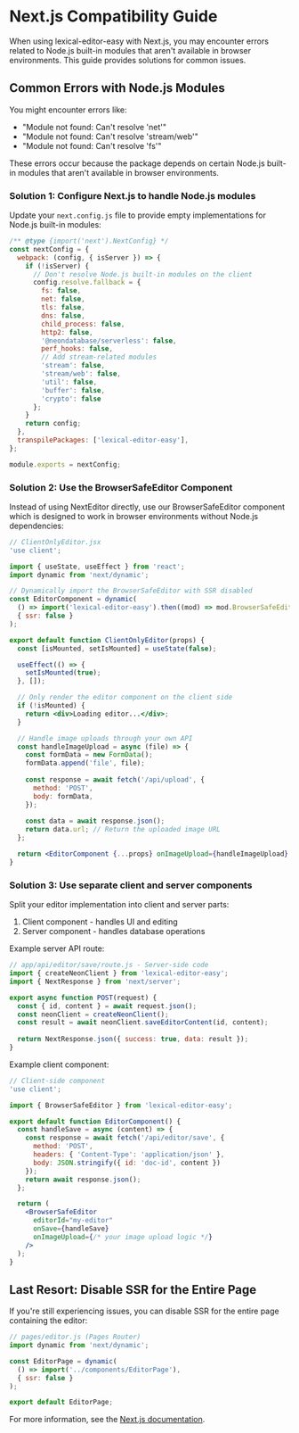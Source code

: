 # Next.js Compatibility Guide

When using lexical-editor-easy with Next.js, you may encounter errors related to Node.js built-in modules that aren't available in browser environments. This guide provides solutions for common issues.

## Common Errors with Node.js Modules

You might encounter errors like:
- "Module not found: Can't resolve 'net'"
- "Module not found: Can't resolve 'stream/web'"
- "Module not found: Can't resolve 'fs'"

These errors occur because the package depends on certain Node.js built-in modules that aren't available in browser environments.

### Solution 1: Configure Next.js to handle Node.js modules

Update your `next.config.js` file to provide empty implementations for Node.js built-in modules:

```javascript
/** @type {import('next').NextConfig} */
const nextConfig = {
  webpack: (config, { isServer }) => {
    if (!isServer) {
      // Don't resolve Node.js built-in modules on the client
      config.resolve.fallback = {
        fs: false,
        net: false,
        tls: false,
        dns: false,
        child_process: false,
        http2: false,
        '@neondatabase/serverless': false,
        perf_hooks: false,
        // Add stream-related modules
        'stream': false,
        'stream/web': false,
        'util': false, 
        'buffer': false,
        'crypto': false
      };
    }
    return config;
  },
  transpilePackages: ['lexical-editor-easy'],
};

module.exports = nextConfig;
```

### Solution 2: Use the BrowserSafeEditor Component

Instead of using NextEditor directly, use our BrowserSafeEditor component which is designed to work in browser environments without Node.js dependencies:

```jsx
// ClientOnlyEditor.jsx
'use client';

import { useState, useEffect } from 'react';
import dynamic from 'next/dynamic';

// Dynamically import the BrowserSafeEditor with SSR disabled
const EditorComponent = dynamic(
  () => import('lexical-editor-easy').then((mod) => mod.BrowserSafeEditor),
  { ssr: false }
);

export default function ClientOnlyEditor(props) {
  const [isMounted, setIsMounted] = useState(false);

  useEffect(() => {
    setIsMounted(true);
  }, []);

  // Only render the editor component on the client side
  if (!isMounted) {
    return <div>Loading editor...</div>;
  }

  // Handle image uploads through your own API
  const handleImageUpload = async (file) => {
    const formData = new FormData();
    formData.append('file', file);
    
    const response = await fetch('/api/upload', {
      method: 'POST',
      body: formData,
    });
    
    const data = await response.json();
    return data.url; // Return the uploaded image URL
  };

  return <EditorComponent {...props} onImageUpload={handleImageUpload} />;
}
```

### Solution 3: Use separate client and server components

Split your editor implementation into client and server parts:

1. Client component - handles UI and editing
2. Server component - handles database operations

Example server API route:

```jsx
// app/api/editor/save/route.js - Server-side code
import { createNeonClient } from 'lexical-editor-easy';
import { NextResponse } from 'next/server';

export async function POST(request) {
  const { id, content } = await request.json();
  const neonClient = createNeonClient();
  const result = await neonClient.saveEditorContent(id, content);
  
  return NextResponse.json({ success: true, data: result });
}
```

Example client component:

```jsx
// Client-side component
'use client';

import { BrowserSafeEditor } from 'lexical-editor-easy';

export default function EditorComponent() {
  const handleSave = async (content) => {
    const response = await fetch('/api/editor/save', {
      method: 'POST',
      headers: { 'Content-Type': 'application/json' },
      body: JSON.stringify({ id: 'doc-id', content })
    });
    return await response.json();
  };

  return (
    <BrowserSafeEditor
      editorId="my-editor"
      onSave={handleSave}
      onImageUpload={/* your image upload logic */}
    />
  );
}
```

## Last Resort: Disable SSR for the Entire Page

If you're still experiencing issues, you can disable SSR for the entire page containing the editor:

```jsx
// pages/editor.js (Pages Router)
import dynamic from 'next/dynamic';

const EditorPage = dynamic(
  () => import('../components/EditorPage'),
  { ssr: false }
);

export default EditorPage;
```

For more information, see the [Next.js documentation](https://nextjs.org/docs/app/building-your-application/rendering).
